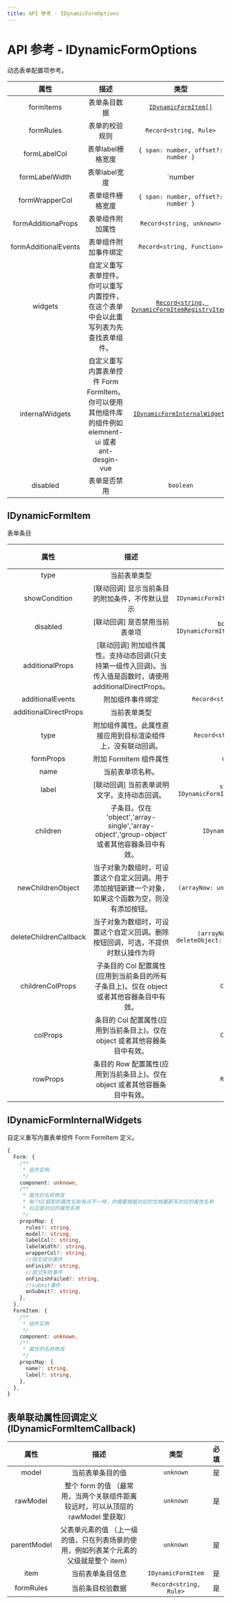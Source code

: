 ```yaml
---
title: API 参考 - IDynamicFormOptions
---
```


# API 参考 - IDynamicFormOptions

动态表单配置项参考。

| 属性 | 描述 | 类型 | 必填 |
| :----: | :----: | :----: | :----: |
| formItems | 表单条目数据 | [`IDynamicFormItem[]`](#idynamicformitem) | 是 |
| formRules | 表单的校验规则 | `Record<string, Rule>` | — |
| formLabelCol | 表单label栅格宽度 | `{ span: number, offset?: number }` | — |
| formLabelWidth | 表单label宽度 | `number|string` | — |
| formWrapperCol | 表单组件栅格宽度 | `{ span: number, offset?: number }` | — |
| formAdditionaProps | 表单组件附加属性 | `Record<string, unknown>` | — |
| formAdditionalEvents | 表单组件附加事件绑定 | `Record<string, Function>` | — |
| widgets | 自定义重写表单控件。你可以重写内置控件，在这个表单中会以此重写列表为先查找表单组件。 | [`Record<string, DynamicFormItemRegistryItem>`](./global.md#dynamicformitemregistryitem) | — |
| internalWidgets | 自定义重写内置表单控件 Form FormItem。你可以使用其他组件库的组件例如 elemnent-ui 或者 ant-desgin-vue | [`IDynamicFormInternalWidgets`](#idynamicforminternalwidgets) | — |
| disabled | 表单是否禁用 | `boolean` | — |

## IDynamicFormItem

表单条目

| 属性 | 描述 | 类型 | 必填 |
| :----: | :----: | :----: | :----: |
| type | 当前表单类型 | `string` | 是 |
| showCondition | [联动回调] 显示当前条目的附加条件，不传默认显示 | `IDynamicFormItemCallback<boolean>` | — |
| disabled | [联动回调] 是否禁用当前表单项 | `boolean` or `IDynamicFormItemCallback<boolean>` | — |
| additionalProps | [联动回调] 附加组件属性。支持动态回调(只支持第一级传入回调)。当传入值是函数时，请使用 additionalDirectProps。 | `string` | — |
| additionalEvents | 附加组件事件绑定 | `Record<string, Function>` | — |
| additionalDirectProps | 当前表单类型 | `string` | — |
| type | 附加组件属性。此属性直接应用到目标渲染组件上，没有联动回调。 | `Record<string, unknown>` | — |
| formProps | 附加 FormItem 组件属性 | `unknown` | — |
| name | 当前表单项名称。 | `string` | 是 |
| label | [联动回调] 当前表单说明文字。支持动态回调。 | `string` or `IDynamicFormItemCallback<string>` | — |
| children | 子条目。仅在 'object','array-single','array-object','group-object' 或者其他容器条目中有效。 | `IDynamicFormItem[]` | — |
| newChildrenObject | 当子对象为数组时，可设置这个自定义回调。用于添加按钮新建一个对象，如果这个函数为空，则没有添加按钮。 | `(arrayNow: unknown[]) => unknown` | — |
| deleteChildrenCallback | 当子对象为数组时，可设置这个自定义回调。删除按钮回调，可选，不提供时默认操作为将 | `(arrayNow: unknown[], deleteObject: unknown) => unknown` | — |
| childrenColProps | 子条目的 Col 配置属性(应用到当前条目的所有子条目上)。仅在 object 或者其他容器条目中有效。 | `ColProps` | — |
| colProps | 条目的 Col 配置属性(应用到当前条目上)。仅在 object 或者其他容器条目中有效。 | `ColProps` | — |
| rowProps | 条目的 Row 配置属性(应用到当前条目上)。仅在 object 或者其他容器条目中有效。 | `RowProps` | — |

## IDynamicFormInternalWidgets

自定义重写内置表单控件 Form FormItem 定义。

```ts
{
  Form: {
    /**
     * 组件实例
     */
    component: unknown,
    /**
     * 属性的名称修改
     * 每个UI框架的属性名称有点不一样，你需要根据对应的文档重新写对应的属性名称
     * 右边是对应的属性名称
     */
    propsMap: {
      rules?: string,
      model?: string,
      labelCol?: string,
      labelWidth?: string,
      wrapperCol?: string,
      //提交成功事件
      onFinish?: string,
      //提交失败事件
      onFinishFailed?: string,
      //submit事件
      onSubmit?: string,
    },
  },
  FormItem: {
    /**
     * 组件实例
     */
    component: unknown,
    /**
     * 属性的名称修改
     */
    propsMap: {
      name?: string,
      label?: string,
    },
  },
}
```

## 表单联动属性回调定义 (IDynamicFormItemCallback)

| 属性 | 描述 | 类型 | 必填 |
| :----: | :----: | :----: | :----: |
| model | 当前表单条目的值 | `unknown` | 是 |
| rawModel | 整个 form 的值 （最常用，当两个关联组件距离较远时，可以从顶层的 rawModel 里获取） | `unknown` | 是 |
| parentModel | 父表单元素的值 （上一级的值，只在列表场景的使用，例如列表某个元素的父级就是整个 item） | `unknown` | 是 |
| item | 当前表单条目信息 | `IDynamicFormItem` | 是 |
| formRules | 当前条目校验数据 | `Record<string, Rule>` | 是 |
